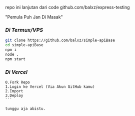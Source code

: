 repo ini lanjutan dari code
github.com/balxz/express-testing

"Pemula Puh Jan Di Masak"


### *Di Termux/VPS*
```bash
git clone https://github.com/balxz/simple-apiBase
cd simple-apiBase 
npm i
node . 
npm start
```

### *Di Vercel*
```
0.Fork Repo
1.Login ke Vercel (Via Akun GitHub kamu)
2.Import
3.Deploy
￶‍```

tunggu aja abistu.
